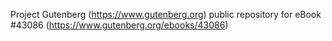 Project Gutenberg (https://www.gutenberg.org) public repository for eBook #43086 (https://www.gutenberg.org/ebooks/43086)
